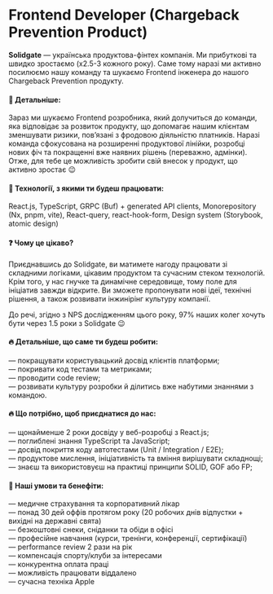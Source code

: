 ## <h1> Frontend Developer (Chargeback Prevention Product) </h1> 
<b>Solidgate</b> — українська продуктова-фінтех компанія. Ми прибуткові та швидко зростаємо (x2.5-3 кожного року). Саме тому наразі ми активно посилюємо нашу команду та шукаємо Frontend інженера до нашого Chargeback Prevention продукту.

#### &#128205; Детальніше:
<p> Зараз ми шукаємо Frontend розробника, який долучиться до команди, яка відповідає за розвиток продукту, що допомагає нашим клієнтам зменшувати ризики, пов’язані з фродовою діяльністю платників.
Наразі команда сфокусована на розширенні продуктової лінійки, розробці нових фіч та покращенні вже наявних рішень (переважно, адмінки). Отже, для тебе це можливість зробити свій внесок у продукт, що активно зростає 😉 </p>

#### &#128205; Технології, з якими ти будеш працювати: 
<p>React.js, TypeScript, GRPC (Buf) + generated API clients, Monorepository (Nx, pnpm, vite), React-query, react-hook-form, Design system (Storybook, atomic design)</p>

#### &#10067; Чому це цікаво?
<p> Приєднавшись до Solidgate, ви матимете нагоду працювати зі складними логіками, цікавим продуктом та сучасним стеком технологій. Крім того, у нас гнучке та динамічне середовище, тому поле для ініціатив завжди відкрите. Ви зможете пропонувати нові ідеї, технічні рішення, а також розвивати інжинірінг культуру компанії. </p>

<p> До речі, згідно з NPS дослідженням цього року, 97% наших колег хочуть бути через 1.5 роки з Solidgate 😉 <p>

#### &#128293; Детальніше, що саме ти будеш робити:
— покращувати користувацький досвід клієнтів платформи;<br>
— покривати код тестами та метриками;<br>
— проводити code review;<br>
— розвивати культуру розробки й ділитись вже набутими знаннями з командою.<br>

#### &#128293; Що потрібно, щоб приєднатися до нас:
— щонайменше 2 роки досвіду у веб-розробці з React.js;<br>
— поглиблені знання TypeScript та JavaScript;<br>
— досвід покриття коду автотестами (Unit / Integration / E2E);<br>
— продуктове мислення, ініціативність та вміння вирішувати складнощі;<br>
— знаєш та використовуєш на практиці принципи SOLID, GOF або FP;<br>

#### &#129321; Наші умови та бенефіти:
— медичне страхування та корпоративний лікар<br>
— понад 30 дей оффів протягом року (20 робочих днів відпустки + вихідні на державні свята)<br>
— безкоштовні снеки, сніданки та обіди в офісі<br>
— професійне навчання (курси, тренінги, конференції, сертифікації)<br>
— performance review 2 рази на рік<br>
— компенсація спорту/клуби за інтересами<br>
— конкурентна оплата праці<br>
— можливість працювати віддалено<br>
— сучасна техніка Apple<br>
